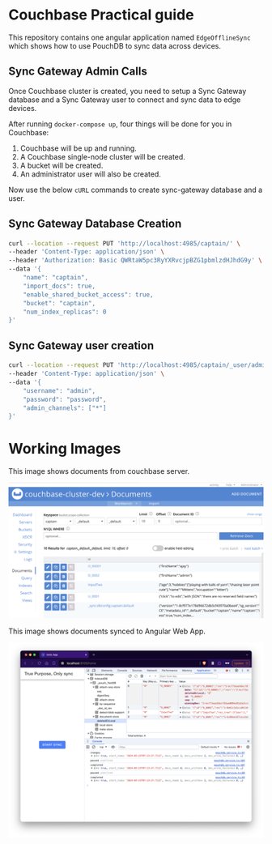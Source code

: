 # Couchbase Practical guide

This repository contains one angular application named `EdgeOfflineSync` which shows how to use PouchDB to sync data across devices.

## Sync Gateway Admin Calls

Once Couchbase cluster is created, you need to setup a Sync Gateway database and a Sync Gateway user to connect and sync data to edge devices.

After running `docker-compose up`, four things will be done for you in Couchbase:

1. Couchbase will be up and running.
2. A Couchbase single-node cluster will be created.
3. A bucket will be created.
4. An administrator user will also be created.

Now use the below `cURL` commands to create sync-gateway database and a user.

## Sync Gateway Database Creation

```bash
curl --location --request PUT 'http://localhost:4985/captain/' \
--header 'Content-Type: application/json' \
--header 'Authorization: Basic QWRtaW5pc3RyYXRvcjpBZG1pbmlzdHJhdG9y' \
--data '{
    "name": "captain",
    "import_docs": true,
    "enable_shared_bucket_access": true,
    "bucket": "captain",
    "num_index_replicas": 0
}'
```

## Sync Gateway user creation

```bash
curl --location --request PUT 'http://localhost:4985/captain/_user/admin' \
--header 'Content-Type: application/json' \
--data '{
    "username": "admin",
    "password": "password",
    "admin_channels": ["*"]
}'
```

# Working Images

This image shows documents from couchbase server.

![couchbase-documents](images/couchbase-documents.png)

This image shows documents synced to Angular Web App.

![web-app-documents](images/ionic-sync-complete.png)
